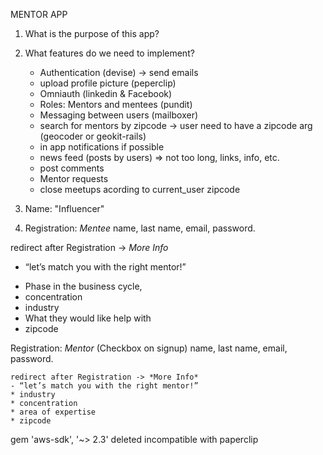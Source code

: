 MENTOR APP

1. What is the purpose of this app?


2. What features do we need to implement?
   * Authentication (devise) -> send emails
   * upload profile picture (peperclip)
   * Omniauth (linkedin & Facebook)
   * Roles: Mentors and mentees (pundit)
   * Messaging between users (mailboxer)
   * search for mentors by zipcode -> user need to have a zipcode arg (geocoder or geokit-rails)
   * in app notifications if possible
   * news feed (posts by users) => not too long, links, info, etc.
   * post comments
   * Mentor requests
   * close meetups acording to current_user zipcode

3. Name: "Influencer"

4. Registration: *Mentee*
  name,
  last name,
  email,
  password.

  redirect after Registration -> *More Info*
  - “let’s match you with the right mentor!”
  * Phase in the business cycle,
  * concentration
  * industry
  * What they would like help with
  * zipcode

  Registration: *Mentor* (Checkbox on signup)
    name,
    last name,
    email,
    password.

    redirect after Registration -> *More Info*
    - “let’s match you with the right mentor!”
    * industry
    * concentration
    * area of expertise
    * zipcode


gem 'aws-sdk', '~> 2.3' deleted incompatible with paperclip

